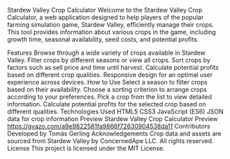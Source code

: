 Stardew Valley Crop Calculator
Welcome to the Stardew Valley Crop Calculator, a web application designed to help players of the popular farming simulation game, Stardew Valley, efficiently manage their crops. This tool provides information about various crops in the game, including growth time, seasonal availability, seed costs, and potential profits.

Features
Browse through a wide variety of crops available in Stardew Valley.
Filter crops by different seasons or view all crops.
Sort crops by factors such as sell price and time until harvest.
Calculate potential profits based on different crop qualities.
Responsive design for an optimal user experience across devices.
How to Use
Select a season to filter crops based on their availability.
Choose a sorting criterion to arrange crops according to your preferences.
Pick a crop from the list to view detailed information.
Calculate potential profits for the selected crop based on different qualities.
Technologies Used
HTML5
CSS3
JavaScript (ES6)
JSON data for crop information
Preview
Stardew Valley Crop Calculator Preview
https://gyazo.com/a9e9822581fa9866f72630904538da11
Contributors
Developed by Tomás Gerling
Acknowledgements
Crop data and assets are sourced from Stardew Valley by ConcernedApe LLC. All rights reserved.
License
This project is licensed under the MIT License.
